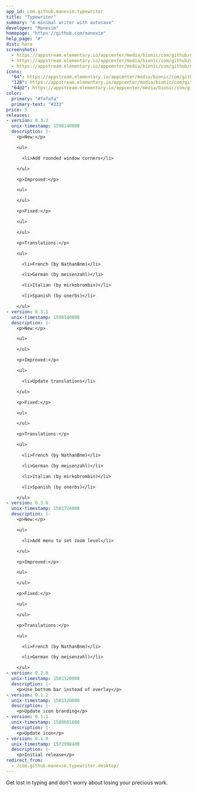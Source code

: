 ```yaml
---
app_id: com.github.manexim.typewriter
title: "Typewriter"
summary: "A minimal writer with autosave"
developer: "Manexim"
homepage: "https://github.com/manexim"
help_page: "#"
dist: hera
screenshots:
  - https://appstream.elementary.io/appcenter/media/bionic/com/github/manexim.typewriter/076232840E3FB91271CE80BE0515AB44/screenshots/image-1_orig.png
  - https://appstream.elementary.io/appcenter/media/bionic/com/github/manexim.typewriter/076232840E3FB91271CE80BE0515AB44/screenshots/image-2_orig.png
  - https://appstream.elementary.io/appcenter/media/bionic/com/github/manexim.typewriter/076232840E3FB91271CE80BE0515AB44/screenshots/image-3_orig.png
icons:
  "64": https://appstream.elementary.io/appcenter/media/bionic/com/github/manexim.typewriter/076232840E3FB91271CE80BE0515AB44/icons/64x64/com.github.manexim.typewriter_com.github.manexim.typewriter.png
  "128": https://appstream.elementary.io/appcenter/media/bionic/com/github/manexim.typewriter/076232840E3FB91271CE80BE0515AB44/icons/128x128/com.github.manexim.typewriter_com.github.manexim.typewriter.png
  "64@2": https://appstream.elementary.io/appcenter/media/bionic/com/github/manexim.typewriter/076232840E3FB91271CE80BE0515AB44/icons/64x64@2/com.github.manexim.typewriter_com.github.manexim.typewriter.png
color:
  primary: "#fafafa"
  primary-text: "#333"
price: 5
releases:
- version: 0.3.2
  unix-timestamp: 1598140800
  description: |-
    <p>New:</p>

    <ul>

      <li>Add rounded window corners</li>

    </ul>

    <p>Improved:</p>

    <ul>

    </ul>

    <p>Fixed:</p>

    <ul>

    </ul>

    <p>Translations:</p>

    <ul>

      <li>French (by NathanBnm)</li>

      <li>German (by meisenzahl)</li>

      <li>Italian (by mirkobrombin)</li>

      <li>Spanish (by onerbs)</li>

    </ul>
- version: 0.3.1
  unix-timestamp: 1598140800
  description: |-
    <p>New:</p>

    <ul>

    </ul>

    <p>Improved:</p>

    <ul>

      <li>Update translations</li>

    </ul>

    <p>Fixed:</p>

    <ul>

    </ul>

    <p>Translations:</p>

    <ul>

      <li>French (by NathanBnm)</li>

      <li>German (by meisenzahl)</li>

      <li>Italian (by mirkobrombin)</li>

      <li>Spanish (by onerbs)</li>

    </ul>
- version: 0.3.0
  unix-timestamp: 1581724800
  description: |-
    <p>New:</p>

    <ul>

      <li>Add menu to set zoom level</li>

    </ul>

    <p>Improved:</p>

    <ul>

    </ul>

    <p>Fixed:</p>

    <ul>

    </ul>

    <p>Translations:</p>

    <ul>

      <li>French (by NathanBnm)</li>

      <li>German (by meisenzahl)</li>

    </ul>
- version: 0.2.0
  unix-timestamp: 1581120000
  description: |-
    <p>Use bottom bar instead of overlay</p>
- version: 0.1.2
  unix-timestamp: 1581120000
  description: |-
    <p>Update icon branding</p>
- version: 0.1.1
  unix-timestamp: 1580601600
  description: |-
    <p>Update icon</p>
- version: 0.1.0
  unix-timestamp: 1572998400
  description: |-
    <p>Initial release</p>
redirect_from:
  - /com.github.manexim.typewriter.desktop/
---
```


<p>Get lost in typing and don&apos;t worry about losing your precious work.</p>